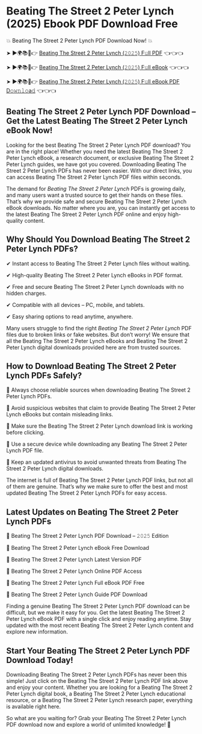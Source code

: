 # Beating The Street 2 Peter Lynch (2025) Ebook PDF Download Free

💥 Beating The Street 2 Peter Lynch PDF Download Now! 💥

➤ ►🌍📚📱👉 [Beating The Street 2 Peter Lynch (𝟸𝟶𝟸𝟻) F𝚞ll PDF](https://getpdf.xyz/beating-the-street-2-peter-lynch) 👈👈👈


➤ ►🌍📚📱👉 [Beating The Street 2 Peter Lynch (𝟸𝟶𝟸𝟻) F𝚞ll eBook](https://getpdf.xyz/beating-the-street-2-peter-lynch) 👈👈👈


➤ ►🌍📚📱👉 [Beating The Street 2 Peter Lynch (𝟸𝟶𝟸𝟻) F𝚞ll eBook PDF D𝚘𝚠𝚗𝚕𝚘a𝚍](https://getpdf.xyz/beating-the-street-2-peter-lynch) 👈👈👈


## Beating The Street 2 Peter Lynch PDF Download – Get the Latest Beating The Street 2 Peter Lynch eBook Now!

Looking for the best Beating The Street 2 Peter Lynch PDF download? You are in the right place! Whether you need the latest Beating The Street 2 Peter Lynch eBook, a research document, or exclusive Beating The Street 2 Peter Lynch guides, we have got you covered. Downloading Beating The Street 2 Peter Lynch PDFs has never been easier. With our direct links, you can access Beating The Street 2 Peter Lynch PDF files within seconds.

The demand for *Beating The Street 2 Peter Lynch* PDFs is growing daily, and many users want a trusted source to get their hands on these files. That’s why we provide safe and secure Beating The Street 2 Peter Lynch eBook downloads. No matter where you are, you can instantly get access to the latest Beating The Street 2 Peter Lynch PDF online and enjoy high-quality content.

## Why Should You Download Beating The Street 2 Peter Lynch PDFs?

✔ Instant access to Beating The Street 2 Peter Lynch files without waiting.

✔ High-quality Beating The Street 2 Peter Lynch eBooks in PDF format.

✔ Free and secure Beating The Street 2 Peter Lynch downloads with no hidden charges.

✔ Compatible with all devices – PC, mobile, and tablets.

✔ Easy sharing options to read anytime, anywhere.

Many users struggle to find the right *Beating The Street 2 Peter Lynch* PDF files due to broken links or fake websites. But don’t worry! We ensure that all the Beating The Street 2 Peter Lynch eBooks and Beating The Street 2 Peter Lynch digital downloads provided here are from trusted sources.

## How to Download Beating The Street 2 Peter Lynch PDFs Safely?

📌 Always choose reliable sources when downloading Beating The Street 2 Peter Lynch PDFs.

📌 Avoid suspicious websites that claim to provide Beating The Street 2 Peter Lynch eBooks but contain misleading links.

📌 Make sure the Beating The Street 2 Peter Lynch download link is working before clicking.

📌 Use a secure device while downloading any Beating The Street 2 Peter Lynch PDF file.

📌 Keep an updated antivirus to avoid unwanted threats from Beating The Street 2 Peter Lynch digital downloads.

The internet is full of Beating The Street 2 Peter Lynch PDF links, but not all of them are genuine. That’s why we make sure to offer the best and most updated Beating The Street 2 Peter Lynch PDFs for easy access.

## Latest Updates on Beating The Street 2 Peter Lynch PDFs

🔹 Beating The Street 2 Peter Lynch PDF Download – 𝟸𝟶𝟸𝟻 Edition

🔹 Beating The Street 2 Peter Lynch eBook Free Download

🔹 Beating The Street 2 Peter Lynch Latest Version PDF

🔹 Beating The Street 2 Peter Lynch Online PDF Access

🔹 Beating The Street 2 Peter Lynch Full eBook PDF Free

🔹 Beating The Street 2 Peter Lynch Guide PDF Download

Finding a genuine Beating The Street 2 Peter Lynch PDF download can be difficult, but we make it easy for you. Get the latest Beating The Street 2 Peter Lynch eBook PDF with a single click and enjoy reading anytime. Stay updated with the most recent Beating The Street 2 Peter Lynch content and explore new information.

## Start Your Beating The Street 2 Peter Lynch PDF Download Today!

Downloading Beating The Street 2 Peter Lynch PDFs has never been this simple! Just click on the Beating The Street 2 Peter Lynch PDF link above and enjoy your content. Whether you are looking for a Beating The Street 2 Peter Lynch digital book, a Beating The Street 2 Peter Lynch educational resource, or a Beating The Street 2 Peter Lynch research paper, everything is available right here.

So what are you waiting for? Grab your Beating The Street 2 Peter Lynch PDF download now and explore a world of unlimited knowledge! 🚀